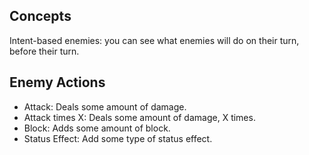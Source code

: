 ## Concepts
Intent-based enemies: you can see what enemies will do on their turn, before their turn.
## Enemy Actions
- Attack: Deals some amount of damage.
- Attack times X: Deals some amount of damage, X times.
- Block: Adds some amount of block.
- Status Effect: Add some type of status effect.
